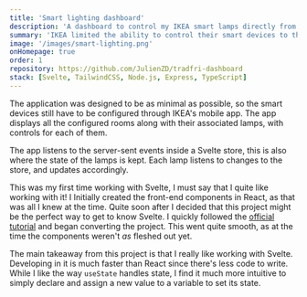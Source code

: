```yaml
---
title: 'Smart lighting dashboard'
description: 'A dashboard to control my IKEA smart lamps directly from a web browser.'
summary: 'IKEA limited the ability to control their smart devices to their <a href="https://play.google.com/store/apps/details?id=com.ikea.tradfri.lighting">mobile app</a> and physical remotes. Since grabbing my phone each time became tedious, I built a minimal dashboard in which anyone on my local network can control the lamps via their browser. Through the use of server-sent events, updates to the lamps are displayed in real-time on each device. The communication with the IKEA hub is achieved with the <a href="https://github.com/AlCalzone/node-tradfri-client">node-tradfri-client</a> library.'
image: '/images/smart-lighting.png'
onHomepage: true
order: 1
repository: https://github.com/JulienZD/tradfri-dashboard
stack: [Svelte, TailwindCSS, Node.js, Express, TypeScript]
---
```


The application was designed to be as minimal as possible, so the smart devices still have to be configured through IKEA's mobile app. The app displays all the configured rooms along with their associated lamps, with controls for each of them.

The app listens to the server-sent events inside a Svelte store, this is also where the state of the lamps is kept. Each lamp listens to changes to the store, and updates accordingly.

This was my first time working with Svelte, I must say that I quite like working with it! I Initially created the front-end components in React, as that was all I knew at the time. Quite soon after I decided that this project might be the perfect way to get to know Svelte. I quickly followed the [official tutorial](https://svelte.dev/tutorial/) and began converting the project. This went quite smooth, as at the time the components weren't _as_ fleshed out yet.

The main takeaway from this project is that I really like working with Svelte. Developing in it is much faster than React since there's less code to write. While I like the way `useState` handles state, I find it much more intuitive to simply declare and assign a new value to a variable to set its state.
